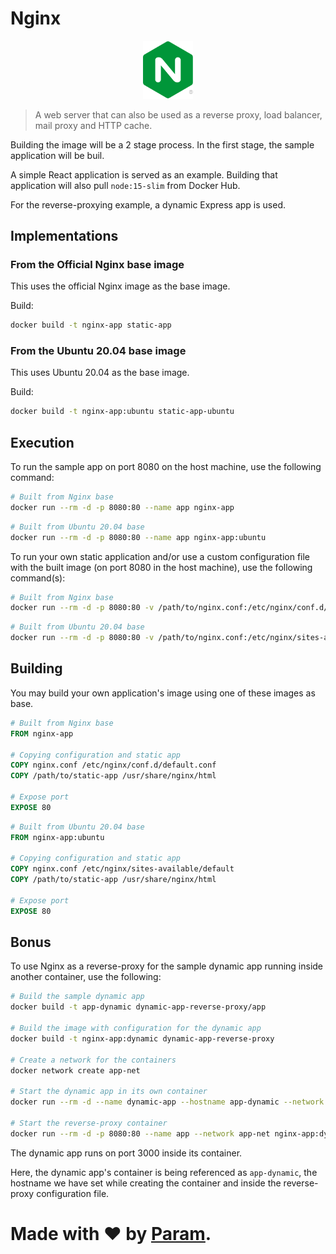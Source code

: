 # Nginx
<p align='center'><img src='../../docs/nginx.svg' width='80'></p>

> A web server that can also be used as a reverse proxy, load balancer, mail proxy and HTTP cache.

Building the image will be a 2 stage process. In the
first stage, the sample application will be buil.

A simple React application is served as an example. Building
that application will also pull `node:15-slim` from Docker Hub.

For the reverse-proxying example, a dynamic Express app is used.

## Implementations
### From the Official Nginx base image
This uses the official Nginx image as the base image.

Build:
```bash
docker build -t nginx-app static-app
```

### From the Ubuntu 20.04 base image
This uses Ubuntu 20.04 as the base image.

Build:
```bash
docker build -t nginx-app:ubuntu static-app-ubuntu
```

## Execution
To run the sample app on port 8080 on the host machine,
use the following command:
```bash
# Built from Nginx base
docker run --rm -d -p 8080:80 --name app nginx-app
```
```bash
# Built from Ubuntu 20.04 base
docker run --rm -d -p 8080:80 --name app nginx-app:ubuntu
```

To run your own static application and/or use a custom configuration
file with the built image (on port 8080 in the host machine), use the following command(s):
```bash
# Built from Nginx base
docker run --rm -d -p 8080:80 -v /path/to/nginx.conf:/etc/nginx/conf.d/default.conf:ro -v /path/to/static-app:/usr/share/nginx/html:ro --name app nginx-app
```
```bash
# Built from Ubuntu 20.04 base
docker run --rm -d -p 8080:80 -v /path/to/nginx.conf:/etc/nginx/sites-available/default:ro -v /path/to/static-app:/usr/share/nginx/html:ro --name app nginx-app:ubuntu
```

## Building
You may build your own application's
image using one of these images as base.
```Dockerfile
# Built from Nginx base
FROM nginx-app

# Copying configuration and static app
COPY nginx.conf /etc/nginx/conf.d/default.conf
COPY /path/to/static-app /usr/share/nginx/html

# Expose port
EXPOSE 80
```
```Dockerfile
# Built from Ubuntu 20.04 base
FROM nginx-app:ubuntu

# Copying configuration and static app
COPY nginx.conf /etc/nginx/sites-available/default
COPY /path/to/static-app /usr/share/nginx/html

# Expose port
EXPOSE 80
```

## Bonus
To use Nginx as a reverse-proxy for the sample dynamic app
running inside another container, use the following:
```bash
# Build the sample dynamic app
docker build -t app-dynamic dynamic-app-reverse-proxy/app

# Build the image with configuration for the dynamic app
docker build -t nginx-app:dynamic dynamic-app-reverse-proxy

# Create a network for the containers
docker network create app-net

# Start the dynamic app in its own container
docker run --rm -d --name dynamic-app --hostname app-dynamic --network app-net app-dynamic

# Start the reverse-proxy container
docker run --rm -d -p 8080:80 --name app --network app-net nginx-app:dynamic
```
The dynamic app runs on port 3000 inside its container.

Here, the dynamic app's container is being referenced as `app-dynamic`, the
hostname we have set while creating the container and inside the reverse-proxy
configuration file.

# Made with ❤ by [Param](https://www.paramsid.com).
